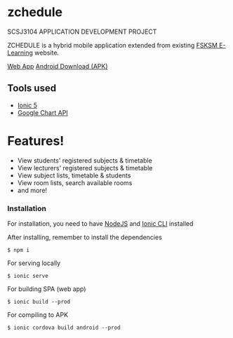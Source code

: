 # zchedule
SCSJ3104 APPLICATION DEVELOPMENT PROJECT

ZCHEDULE is a hybrid mobile application extended from existing [FSKSM E-Learning] website.

[Web App]
[Android Download (APK)]

## Tools used 
- [Ionic 5]
- [Google Chart API]

# Features!

  - View students' registered subjects & timetable
  - View lecturers' registered subjects & timetable
  - View subject lists, timetable & students
  - View room lists, search available rooms
  - and more!

 ### Installation
 For installation, you need to have [NodeJS] and [Ionic CLI] installed
 
 After installing, remember to install the dependencies
 
 `$ npm i`
 
 For serving locally
 
 `$ ionic serve`
 
 For building SPA (web app)
 
 `$ ionic build --prod`
 
 For compiling to APK
 
 `$ ionic cordova build android --prod`
  
  [FSKSM E-Learning]: <http://web1.fsksm.utm.my/~webapps/cgi-bin/webman/applications/fsksmELearning/index.cgi>
  [Ionic 5]: <https://ionicframework.com/docs>
  [Google Chart API]: <https://developers.google.com/chart>
  [Web App]: <http://gmm-student.fc.utm.my/~tcl2/>
  [Android Download (APK)]: <>
  [NodeJS]: <https://nodejs.org/en/> 
  [Ionic CLI]: <https://ionicframework.com/docs/cli>
